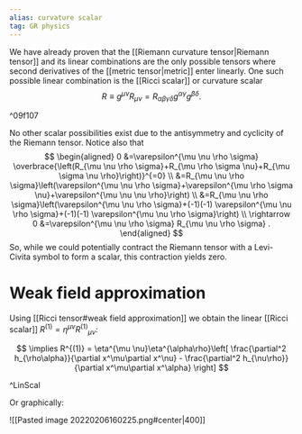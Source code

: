 ```yaml
---
alias: curvature scalar
tag: GR physics
---
```


We have already proven that the [[Riemann curvature tensor|Riemann tensor]] and its linear combinations are the only possible tensors where second derivatives of the [[metric tensor|metric]] enter linearly. One such possible linear combination is the [[Ricci scalar]] or curvature scalar
$$
R \equiv g^{\mu \nu} R_{\mu \nu}=R_{\alpha \beta \gamma \delta} g^{\alpha \gamma} g^{\beta \delta} .
$$

^09f107

No other scalar possibilities exist due to the antisymmetry and cyclicity of the Riemann tensor. Notice also that
$$
\begin{aligned}
0 &=\varepsilon^{\mu \nu \rho \sigma} \overbrace{\left(R_{\mu \nu \rho \sigma}+R_{\mu \rho \sigma \nu}+R_{\mu \sigma \nu \rho}\right)}^{=0} \\
&=R_{\mu \nu \rho \sigma}\left(\varepsilon^{\mu \nu \rho \sigma}+\varepsilon^{\mu \rho \sigma \nu}+\varepsilon^{\mu \nu \nu \rho}\right) \\
&=R_{\mu \nu \rho \sigma}\left(\varepsilon^{\mu \nu \rho \sigma}+(-1)(-1) \varepsilon^{\mu \nu \rho \sigma}+(-1)(-1) \varepsilon^{\mu \nu \rho \sigma}\right) \\
\rightarrow 0 &=\varepsilon^{\mu \nu \rho \sigma} R_{\mu \nu \rho \sigma} .
\end{aligned}
$$
So, while we could potentially contract the Riemann tensor with a Levi-Civita symbol to form a scalar, this contraction yields zero.


# Weak field approximation

Using [[Ricci tensor#weak field approximation]] we obtain the  linear [[Ricci scalar]] $R^{(1)}=\eta^{\mu \nu}R^{(1)}{}_{\mu \nu}$:

$$
\implies R^{(1)}  = \eta^{\mu \nu}\eta^{\alpha\rho}\left[ \frac{\partial^2 h_{\rho\alpha}}{\partial x^\mu\partial x^\nu}   - \frac{\partial^2 h_{\nu\rho}}{\partial x^\mu\partial x^\alpha} \right] 
$$

^LinScal

Or graphically:

![[Pasted image 20220206160225.png#center|400]]